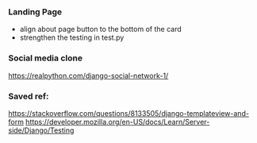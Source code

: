 ### Landing Page
- align about page button to the bottom of the card
- strengthen the testing in test.py

### Social media clone
https://realpython.com/django-social-network-1/ 

### Saved ref:
https://stackoverflow.com/questions/8133505/django-templateview-and-form
https://developer.mozilla.org/en-US/docs/Learn/Server-side/Django/Testing


  